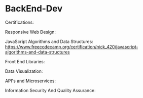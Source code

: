 # BackEnd-Dev
 
Certifications: 

Responsive Web Design: 

JavaScript Algorithms and Data Structures: https://www.freecodecamp.org/certification/nick_420/javascript-algorithms-and-data-structures

Front End Libraries: 

Data Visualization: 

API's and Microservices:

Information Security And Quality Assurance: 
